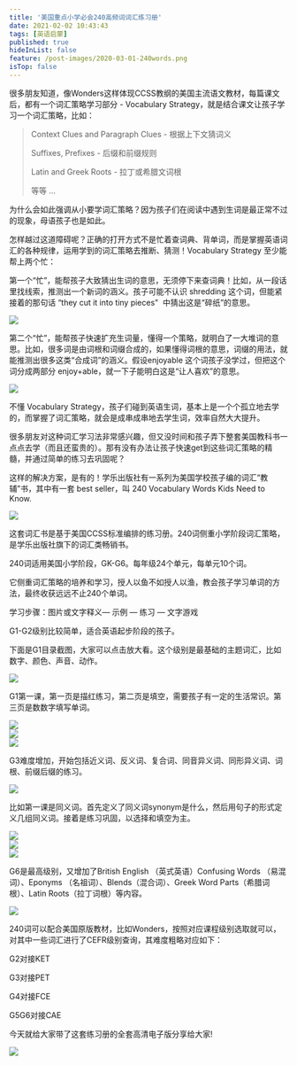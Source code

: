 ```yaml
---
title: '美国重点小学必会240高频词词汇练习册'
date: 2021-02-02 10:43:43
tags: [英语启蒙]
published: true
hideInList: false
feature: /post-images/2020-03-01-240words.png
isTop: false
---
```


<p>
	很多朋友知道，像Wonders这样体现CCSS教纲的美国主流语文教材，每篇课文后，都有一个词汇策略学习部分 -&nbsp;Vocabulary Strategy，就是结合课文让孩子学习一个词汇策略，比如：
</p>
<blockquote>
	<p>
		Context Clues and Paragraph Clues&nbsp;- 根据上下文猜词义
	</p>
	<p>
		Suffixes, Prefixes&nbsp;- 后缀和前缀规则
	</p>
	<p>
		Latin and Greek Roots&nbsp;- 拉丁或希腊文词根
	</p>
	<p>
		等等 ...&nbsp;
	</p>
</blockquote>
<p>
	为什么会如此强调从小要学词汇策略？因为孩子们在阅读中遇到生词是最正常不过的现象，母语孩子也是如此。
</p>
<p>
	怎样越过这道障碍呢？正确的打开方式不是忙着查词典、背单词，而是掌握英语词汇的各种规律，运用学到的词汇策略去推断、猜测！Vocabulary Strategy 至少能帮上两个忙：
</p>
<p>
	第一个“忙”，能帮孩子大致猜出生词的意思，无须停下来查词典！比如，从一段话里找线索，推测出一个新词的涵义。孩子可能不认识&nbsp;shredding&nbsp;这个词，但能紧接着的那句话&nbsp;“they cut it into tiny pieces"&nbsp; 中猜出这是“碎纸”的意思。
</p>
<div>
	<img src="/images/33280-0289f0608f263135.png" width="null" height="null" style="width:auto;height:auto;" /><br />
	<div>
	</div>
</div>
<p>
	第二个“忙”，能帮孩子快速扩充生词量，懂得一个策略，就明白了一大堆词的意思。比如，很多词是由词根和词缀合成的，如果懂得词根的意思，词缀的用法，就能推测出很多这类“合成词”的涵义。假设enjoyable&nbsp;这个词孩子没学过，但把这个词分成两部分 enjoy+able，就一下子能明白这是“让人喜欢”的意思。
</p>
<div>
	<img src="/images/33280-54c6f3c248cefc62.png" width="null" height="null" style="width:auto;height:auto;" /><br />
	<div>
	</div>
</div>
<p>
	不懂 Vocabulary Strategy，孩子们碰到英语生词，基本上是一个个孤立地去学的，而掌握了词汇策略，就会是成串成串地去学生词，效率自然大大提升。
</p>
<p>
	很多朋友对这种词汇学习法非常感兴趣，但又没时间和孩子弄下整套美国教科书一点点去学（而且还蛮贵的）。那有没有办法让孩子快速get到这些词汇策略的精髓，并通过简单的练习去巩固呢？
</p>
<p>
	这样的解决方案，是有的！学乐出版社有一系列为美国学校孩子编的词汇“教辅”书，其中有一套&nbsp;best seller，叫&nbsp;240 Vocabulary Words Kids Need to Know.
</p>
<div>
	<img src="/images/33280-ca63b58afebefb56.png" width="null" height="null" style="width:auto;height:auto;" /><br />
	<div>
	</div>
</div>
<p>
	这套词汇书是基于美国CCSS标准编排的练习册。240词侧重小学阶段词汇策略，是学乐出版社旗下的词汇类畅销书。
</p>
<p>
	240词适用美国小学阶段，GK-G6。每年级24个单元，每单元10个词。
</p>
<p>
	它侧重词汇策略的培养和学习，授人以鱼不如授人以渔，教会孩子学习单词的方法，最终收获远远不止240个单词。
</p>
<p>
	学习步骤：图片或文字释义—&nbsp;示例&nbsp;—&nbsp;练习&nbsp;—&nbsp;文字游戏
</p>
<p>
	G1-G2级别比较简单，适合英语起步阶段的孩子。
</p>
<p>
	下面是G1目录截图，大家可以点击放大看。这个级别是最基础的主题词汇，比如数字、颜色、声音、动作。
</p>
<div>
	<img src="/images/33280-71d0d21ce843fd00.png" width="null" height="null" style="width:auto;height:auto;" /><br />
	<div>
	</div>
</div>
<p>
	G1第一课，第一页是描红练习，第二页是填空，需要孩子有一定的生活常识。第三页是数数字填写单词。
</p>
<div>
	<img src="/images/33280-def97de3038a1554.png" width="null" height="null" style="width:auto;height:auto;" /><br />
	<div>
	</div>
</div>
<div>
	<img src="/images/33280-4a9273e3ed4e81eb.png" width="null" height="null" style="width:auto;height:auto;" /><br />
	<div>
	</div>
</div>
<div>
	<img src="/images/33280-7878b43763764518.png" width="null" height="null" style="width:auto;height:auto;" /><br />
	<div>
	</div>
</div>
<p>
	G3难度增加，开始包括近义词、反义词、复合词、同音异义词、同形异义词、词根、前缀后缀的练习。
</p>
<div>
	<img src="/images/33280-37b3a54baf604287.png" width="null" height="null" style="width:auto;height:auto;" /><br />
	<div>
	</div>
</div>
<p>
	比如第一课是同义词。首先定义了同义词synonym是什么，然后用句子的形式定义几组同义词。接着是练习巩固，以选择和填空为主。
</p>
<div>
	<img src="/images/33280-d2f08920d32fcd21.png" width="null" height="null" style="width:auto;height:auto;" /><br />
	<div>
	</div>
</div>
<div>
	<img src="/images/33280-c08c671cd7c662e6.png" width="null" height="null" style="width:auto;height:auto;" /><br />
	<div>
	</div>
</div>
<div>
	<img src="/images/33280-76cbd3d9b7273e12.png" width="null" height="null" style="width:auto;height:auto;" /><br />
	<div>
	</div>
</div>
<p>
	G6是最高级别，又增加了British English （英式英语）Confusing Words （易混词）、Eponyms （名祖词）、Blends（混合词）、Greek Word Parts（希腊词根）、Latin Roots（拉丁词根）等内容。
</p>
<div>
	<img src="/images/33280-8363fe2d3da5185b.png" width="null" height="null" style="width:auto;height:auto;" /><br />
	<div>
	</div>
</div>
<p>
	240词可以配合美国原版教材，比如Wonders，按照对应课程级别选取就可以，对其中一些词汇进行了CEFR级别查询，其难度粗略对应如下：
</p>
<p>
	G2对接KET
</p>
<p>
	G3对接PET
</p>
<p>
	G4对接FCE
</p>
<p>
	G5G6对接CAE
</p>
<p>
	今天就给大家带了这套练习册的全套高清电子版分享给大家!
</p>
<div>
	<img src="/images/33280-1337ce0629fe9bd6.png" width="null" height="null" style="width:auto;height:auto;" /><br />
	<div>
	</div>
</div>




